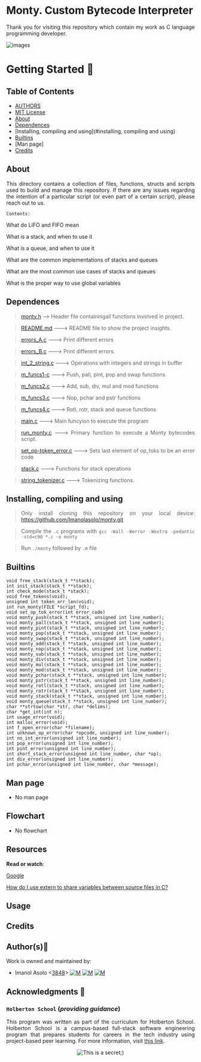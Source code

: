 # Monty. Custom Bytecode Interpreter #

<div style="text-align: justify">

Thank you for visiting this repository which contain my work as C language programming developer. 	

![images](https://user-images.githubusercontent.com/86312558/149395152-c1163d94-e5b8-4cb4-a95f-00e4534fb058.png)

# Getting Started :running:
<div style="text-align: justify">

## Table of Contents
* [AUTHORS](./AUTHORS)
* [MIT License](./LICENSE)
* [About](#about)
* [Dependences](#dependences)
* [Installing, compiling and using](#installing, compiling and using)
* [Builtins](#builtins)
* [Man page]
* [Credits](#credits)

## About
This directory contains a collection of files, functions, structs and scripts used to build and manage this repository. If there are any issues regarding the intention of a particular script (or even part of a certain script), please reach out to us.
	
	Contents:

What do LIFO and FIFO mean

What is a stack, and when to use it

What is a queue, and when to use it

What are the common implementations of stacks and queues

What are the most common use cases of stacks and queues

What is the proper way to use global variables

	
## Dependences 
	
> [monty.h](https://github.com/Imanolasolo/monty/blob/master/monty.h) --> Header file containingall functions involved in project.

> [README.md](https://github.com/Imanolasolo/monty/blob/master/README.md) ---> README file to show the project insights. 

>[errors_A.c](https://github.com/Imanolasolo/monty/blob/master/errors_A.c) ---> Print different errors

>[errors_B.c](https://github.com/Imanolasolo/monty/blob/master/errors_B.c) ---> Print different errors.

>[int_2_string.c](https://github.com/Imanolasolo/monty/blob/master/int_2_string.c) ---> Operations with integers and strings in buffer

>[m_funcs1-c](https://github.com/Imanolasolo/monty/blob/master/m_funcs1.c) ---> Push, pall, pint, pop and swap functions

>[m_funcs2.c](https://github.com/Imanolasolo/monty/blob/master/m_funcs2.c) ---> Add, sub, div, mul and mod functions

>[m_funcs3.c](https://github.com/Imanolasolo/monty/blob/master/m_funcs3.c) ---> Nop, pchar and pstr functions

>[m_funcs4.c](https://github.com/Imanolasolo/monty/blob/master/m_funcs4.c) ---> Rotl, rotr, stack and queue functions

>[main.c](https://github.com/Imanolasolo/monty/blob/master/main.c) ---> Main funcyion to execute the program

>[run_monty.c](https://github.com/Imanolasolo/monty/blob/master/run_monty.c) ---> Primary function to execute a Monty bytecodes script.

>[set_op-token_error.c](https://github.com/Imanolasolo/monty/blob/master/set_op_token_error.c) ---> Sets last element of op_toks to be an error code

>[stack.c](https://github.com/Imanolasolo/monty/blob/master/stack.c) ---> Functions for stack operations

>[string_tokenizer.c](https://github.com/Imanolasolo/monty/blob/master/string_tokenizer.c) ---> Tokenizing functions.


## Installing, compiling and using
	
> Only install cloning this repository on your local device:  https://github.com/Imanolasolo/monty.git
	
> Compile the `.c` programs with `gcc -Wall -Werror -Wextra -pedantic -std=c90 *.c -o monty`
	
> Run `./monty` followed by `.m` file


## Builtins
```
void free_stack(stack_t **stack);
int init_stack(stack_t **stack);
int check_mode(stack_t *stack);
void free_tokens(void);
unsigned int token_arr_len(void);
int run_monty(FILE *script_fd);
void set_op_tok_error(int error_code)
void monty_push(stack_t **stack, unsigned int line_number);
void monty_pall(stack_t **stack, unsigned int line_number);
void monty_pint(stack_t **stack, unsigned int line_number);
void monty_pop(stack_t **stack, unsigned int line_number);
void monty_swap(stack_t **stack, unsigned int line_number);
void monty_add(stack_t **stack, unsigned int line_number);
void monty_nop(stack_t **stack, unsigned int line_number);
void monty_sub(stack_t **stack, unsigned int line_number);
void monty_div(stack_t **stack, unsigned int line_number);
void monty_mul(stack_t **stack, unsigned int line_number);
void monty_mod(stack_t **stack, unsigned int line_number);
void monty_pchar(stack_t **stack, unsigned int line_number);
void monty_pstr(stack_t **stack, unsigned int line_number);
void monty_rotl(stack_t **stack, unsigned int line_number);
void monty_rotr(stack_t **stack, unsigned int line_number);
void monty_stack(stack_t **stack, unsigned int line_number);
void monty_queue(stack_t **stack, unsigned int line_number);
char **strtow(char *str, char *delims);
char *get_int(int n);
int usage_error(void);
int malloc_error(void);
int f_open_error(char *filename);
int unknown_op_error(char *opcode, unsigned int line_number);
int no_int_error(unsigned int line_number);
int pop_error(unsigned int line_number);
int pint_error(unsigned int line_number);
int short_stack_error(unsigned int line_number, char *op);
int div_error(unsigned int line_number);
int pchar_error(unsigned int line_number, char *message);

```
		
## Man page

-  No man page

## Flowchart
	
- No flowchart

## Resources

**Read or watch**:

[Google](https://intranet.hbtn.io/rltoken/56-bDz7IrFgcH02EkGkB3w)
	
[How do I use extern to share variables between source files in C?](https://intranet.hbtn.io/rltoken/9neX6gaN6DoA-ow1INgZqw)


## Usage



## Credits

## Author(s):blue_book:

Work is owned and maintained by:
* Imanol Asolo <[3848](mailto:3848@holbertonschool.com)> [![M](https://upload.wikimedia.org/wikipedia/commons/thumb/9/91/Octicons-mark-github.svg/25px-Octicons-mark-github.svg.png)](https://github.com/Imanolasolo) [![M](https://upload.wikimedia.org/wikipedia/fr/thumb/c/c8/Twitter_Bird.svg/25px-Twitter_Bird.svg.png)](https://twitter.com/jjusturi) [![M](https://upload.wikimedia.org/wikipedia/commons/thumb/c/ca/LinkedIn_logo_initials.png/25px-LinkedIn_logo_initials.png)](https://www.linkedin.com/in/imanol-asolo-5ba9b42a/)


## Acknowledgments :mega: 

### **`Holberton School`** (*providing guidance*)
This program was written as part of the curriculum for Holberton School.
Holberton School is a campus-based full-stack software engineering program
that prepares students for careers in the tech industry using project-based
peer learning. For more information, visit [this link](https://www.holbertonschool.com/).
<p align="center">
	<img src="https://assets.website-files.com/6105315644a26f77912a1ada/610540e8b4cd6969794fe673_Holberton_School_logo-04-04.svg" alt="This is a secret;)">
</p>
